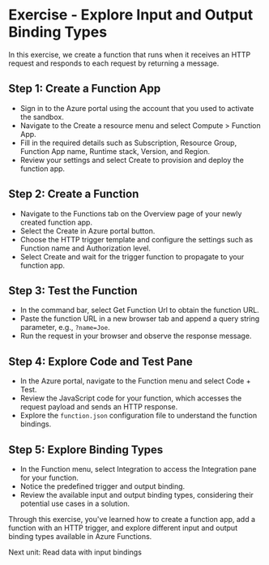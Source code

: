 # Exercise - Explore Input and Output Binding Types

In this exercise, we create a function that runs when it receives an HTTP request and responds to each request by returning a message.

## Step 1: Create a Function App

- Sign in to the Azure portal using the account that you used to activate the sandbox.
- Navigate to the Create a resource menu and select Compute > Function App.
- Fill in the required details such as Subscription, Resource Group, Function App name, Runtime stack, Version, and Region.
- Review your settings and select Create to provision and deploy the function app.

## Step 2: Create a Function

- Navigate to the Functions tab on the Overview page of your newly created function app.
- Select the Create in Azure portal button.
- Choose the HTTP trigger template and configure the settings such as Function name and Authorization level.
- Select Create and wait for the trigger function to propagate to your function app.

## Step 3: Test the Function

- In the command bar, select Get Function Url to obtain the function URL.
- Paste the function URL in a new browser tab and append a query string parameter, e.g., `?name=Joe`.
- Run the request in your browser and observe the response message.

## Step 4: Explore Code and Test Pane

- In the Azure portal, navigate to the Function menu and select Code + Test.
- Review the JavaScript code for your function, which accesses the request payload and sends an HTTP response.
- Explore the `function.json` configuration file to understand the function bindings.

## Step 5: Explore Binding Types

- In the Function menu, select Integration to access the Integration pane for your function.
- Notice the predefined trigger and output binding.
- Review the available input and output binding types, considering their potential use cases in a solution.

Through this exercise, you've learned how to create a function app, add a function with an HTTP trigger, and explore different input and output binding types available in Azure Functions.

Next unit: Read data with input bindings
